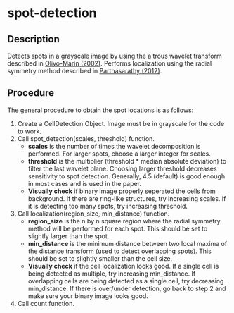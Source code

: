 # spot-detection

## Description
Detects spots in a grayscale image by using the a trous wavelet transform described in [Olivo-Marin (2002)](doi.org/10.1016/S0031-3203(01)00127-3). Performs localization using the radial symmetry method described in [Parthasarathy (2012)](doi.org/10.1038/nmeth.2071).

## Procedure
The general procedure to obtain the spot locations is as follows:
  1. Create a CellDetection Object. Image must be in grayscale for the code to work.
  2. Call spot_detection(scales, threshold) function.
     * **scales** is the number of times the wavelet decomposition is performed. For larger spots, choose a larger integer for scales. 
     * **threshold** is the multiplier (threshold * median absolute deviation) to filter the last wavelet plane. Choosing larger threshold decreases sensitivity to spot detection. Generally, 4.5 (default) is good enough in most cases and is used in the paper.
     * **Visually check** if binary image properly seperated the cells from background. If there are ring-like structures, try increasing scales. If it is detecting too many spots, try increasing threshold.
  3. Call localization(region_size, min_distance) function.
     * **region_size** is the n by n square region where the radial symmetry method will be performed for each spot. This should be set to slightly larger than the spot.
     * **min_distance** is the minimum distance between two local maxima of the distance transform (used to detect overlapping spots). This should be set to slightly smaller than the cell size.
     * **Visually check** if the cell localization looks good. If a single cell is being detected as multiple, try increasing min_distance. If overlapping cells are being detected as a single cell, try decreasing min_distance. If there is over/under detection, go back to step 2 and make sure your binary image looks good.
  4. Call count function.
  

